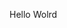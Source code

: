 Hello Wolrd






























































































































































































































































































































































































































































































































































































































































































































































































































































































































































































































































































































































































































































































































































































































































































































































































































































































































































































































































































































































































































































































































































































































































































































































































































































































































































































